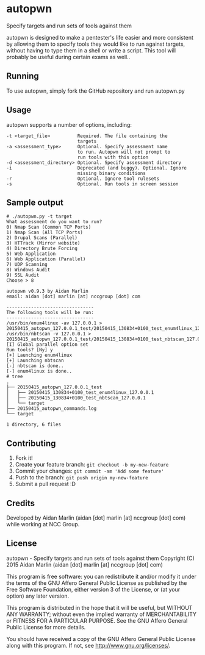 # autopwn

Specify targets and run sets of tools against them

autopwn is designed to make a pentester's life easier and more consistent
by allowing them to specify tools they would like to run against targets,
without having to type them in a shell or write a script. This tool will
probably be useful during certain exams as well..

## Running

To use autopwn, simply fork the GitHub repository and run autopwn.py

## Usage

autopwn supports a number of options, including:

```
-t <target_file>          Required. The file containing the
                          targets
-a <assessment_type>      Optional. Specify assessment name
                          to run. Autopwn will not prompt to
                          run tools with this option
-d <assessment_directory> Optional. Specify assessment directory
-i                        Deprecated (and buggy). Optional. Ignore
                          missing binary conditions
-r                        Optional. Ignore tool rulesets
-s                        Optional. Run tools in screen session
```

## Sample output

```
# ./autopwn.py -t target
What assessment do you want to run?
0) Nmap Scan (Common TCP Ports)
1) Nmap Scan (All TCP Ports)
2) Drupal Scans (Parallel)
3) HTTrack (Mirror website)
4) Directory Brute Forcing
5) Web Application
6) Web Application (Parallel)
7) UDP Scanning
8) Windows Audit
9) SSL Audit
Choose > 8

autopwn v0.9.3 by Aidan Marlin
email: aidan [dot] marlin [at] nccgroup [dot] com

--------------------------------
The following tools will be run:
--------------------------------
/usr/bin/enum4linux -av 127.0.0.1 > 20150415_autopwn_127.0.0.1_test/20150415_130834+0100_test_enum4linux_127.0.0.1
/usr/bin/nbtscan -v 127.0.0.1 > 20150415_autopwn_127.0.0.1_test/20150415_130834+0100_test_nbtscan_127.0.0.1
[I] Global parallel option set
Run tools? [Ny] y
[+] Launching enum4linux
[+] Launching nbtscan
[-] nbtscan is done..
[-] enum4linux is done..
# tree
.
├── 20150415_autopwn_127.0.0.1_test
│   ├── 20150415_130834+0100_test_enum4linux_127.0.0.1
│   ├── 20150415_130834+0100_test_nbtscan_127.0.0.1
│   └── target
├── 20150415_autopwn_commands.log
└── target

1 directory, 6 files
```

## Contributing

1. Fork it!
2. Create your feature branch: `git checkout -b my-new-feature`
3. Commit your changes: `git commit -am 'Add some feature'`
4. Push to the branch: `git push origin my-new-feature`
5. Submit a pull request :D

## Credits

Developed by Aidan Marlin (aidan [dot] marlin [at] nccgroup [dot] com)
while working at NCC Group.

## License

autopwn - Specify targets and run sets of tools against them
Copyright (C) 2015 Aidan Marlin (aidan [dot] marlin [at] nccgroup [dot] com)

This program is free software: you can redistribute it and/or modify
it under the terms of the GNU Affero General Public License as
published by the Free Software Foundation, either version 3 of the
License, or (at your option) any later version.

This program is distributed in the hope that it will be useful,
but WITHOUT ANY WARRANTY; without even the implied warranty of
MERCHANTABILITY or FITNESS FOR A PARTICULAR PURPOSE.  See the
GNU Affero General Public License for more details.

You should have received a copy of the GNU Affero General Public License
along with this program.  If not, see <http://www.gnu.org/licenses/>.
